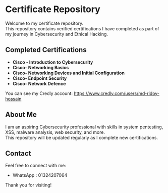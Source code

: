 # Certificate Repository

Welcome to my certificate repository.  
This repository contains verified certifications I have completed as part of my journey in Cybersecurity and Ethical Hacking.

## Completed Certifications

- **Cisco - Introduction to Cybersecurity**
- **Cisco- Networking Basics**
- **Cisco- Networking Devices and Initial Configuration**
- **Cisco- Endpoint Security**
- **Cisco- Network Defence**

You can see my Credly account: https://www.credly.com/users/md-ridoy-hossain

## About Me

I am an aspiring Cybersecurity professional with skills in system pentesting, XSS, malware analysis, web security, and more.  
This repository will be updated regularly as I complete new certifications.

## Contact

Feel free to connect with me:  
- WhatsApp : 01324207064

Thank you for visiting!
